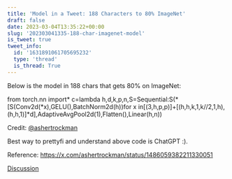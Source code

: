 ```yaml
---
title: 'Model in a Tweet: 188 Characters to 80% ImageNet'
draft: false
date: 2023-03-04T13:35:22+00:00
slug: '202303041335-188-char-imagenet-model'
is_tweet: true
tweet_info:
  id: '1631891061705695232'
  type: 'thread'
  is_thread: True
---
```




Below is the model in 188 chars that gets 80% on ImageNet:

from torch.nn import*
c=lambda h,d,k,p,n,S=Sequential:S(*[S(Conv2d(*x),GELU(),BatchNorm2d(h))for x in[(3,h,p,p)]+[(h,h,k,1,k//2,1,h),(h,h,1)]*d],AdaptiveAvgPool2d(1),Flatten(),Linear(h,n))

Credit: [@ashertrockman](https://x.com/ashertrockman)

Best way to prettyfi and understand above code is ChatGPT :). 

Reference: <https://x.com/ashertrockman/status/1486059382211330051>

[Discussion](https://x.com/sytelus/status/1631891061705695232)

